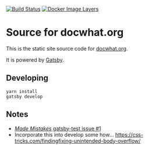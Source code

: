 [![Build Status](https://travis-ci.org/docwhat/docwhat.svg?branch=master)](https://travis-ci.org/docwhat/docwhat)
[![Docker Image
Layers](https://images.microbadger.com/badges/image/docwhat/docwhat.svg)](https://microbadger.com/images/docwhat/docwhat)

# Source for docwhat.org

This is the static site source code for
[docwhat.org](https://docwhat.org).

It is powered by [Gatsby](https://gatsbyjs.org).

## Developing

```console
yarn install
gatsby develop
```

## Notes

* [_Made Mistakes_ gatsby-test issue #1](https://github.com/mmistakes/gatsby-test/issues/1)
* Incorporate this into develop some how... <https://css-tricks.com/findingfixing-unintended-body-overflow/>
